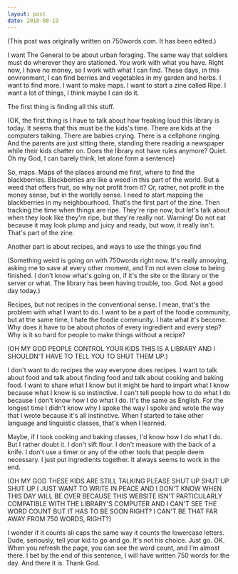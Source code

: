 ```yaml
---
layout: post
date: 2010-08-19
--- 
```


(This post was originally written on 750words.com. It has been edited.)

I want The General to be about urban foraging. The same way that soldiers must do wherever they are stationed. You work with what you have. Right now, I have no money, so I work with what I can find. These days, in this environment, I can find berries and vegetables in my garden and herbs. I want to find more. I want to make maps. I want to start a zine called Ripe. I want a lot of things, I think maybe I can do it.

The first thing is finding all this stuff.

(OK, the first thing is I have to talk about how freaking loud this library is today. It seems that this must be the kids's time. There are kids at the computers talking. There are babies crying. There is a cellphone ringing. And the parents are just sitting there, standing there reading a newspaper while their kids chatter on. Does the library not have rules anymore? Quiet. Oh my God, I can barely think, let alone form a sentence)

So, maps. Maps of the places around me first, where to find the blackberries. Blackberries are like a weed in this part of the world. But a weed that offers fruit, so why not profit from it? Or, rather, not profit in the money sense, but in the worldly sense. I need to start mapping the blackberries in my neighbourhood. That's the first part of the zine. Then tracking the time when things are ripe. They're ripe now, but let's talk about when they look like they're ripe, but they're really not. Warning! Do not eat because it may look plump and juicy and ready, but wow, it really isn't. That's part of the zine. 

Another part is about recipes, and ways to use the things you find

(Something weird is going on with 750words right now. It's really annoying, asking me to save at every other moment, and I'm not even close to being finished. I don't know what's going on, if it's the site or the library or the server or what. The library has been having trouble, too. God. Not a good day today.)

Recipes, but not recipes in the conventional sense. I mean, that's the problem with what I want to do. I want to be a part of the foodie community, but at the same time, I hate the foodie community. I hate what it's become. Why does it have to be about photos of every ingredient and every step? Why is it so hard for people to make things without a recipe?

(OH MY GOD PEOPLE CONTROL YOUR KIDS THIS IS A LIBRARY AND I SHOULDN'T HAVE TO TELL YOU TO SHUT THEM UP.)

I don't want to do recipes the way everyone does recipes. I want to talk about food and talk about finding food and talk about cooking and baking food. I want to share what I know but it might be hard to impart what I know because what I know is so instinctive. I can't tell people how to do what I do because I don't know how I do what I do. It's the same as English. For the longest time I didn't know why I spoke the way I spoke and wrote the way that I wrote because it's all instinctive. When I started to take other language and linguistic classes, that's when I learned. 

Maybe, if I took cooking and baking classes, I'd know how I do what I do. But I rather doubt it. I don't sift flour. I don't measure with the back of a knife. I don't use a timer or any of the other tools that people deem necessary. I just put ingredients together. It always seems to work in the end.

(OH MY GOD THESE KIDS ARE STILL TALKING PLEASE SHUT UP SHUT UP SHUT UP I JUST WANT TO WRITE IN PEACE AND I DON'T KNOW WHEN THIS DAY WILL BE OVER BECAUSE THIS WEBSITE ISN'T PARTICULARLY COMPATIBLE WITH THE LIBRARY'S COMPUTER AND I CAN'T SEE THE WORD COUNT BUT IT HAS TO BE SOON RIGHT? I CAN'T BE THAT FAR AWAY FROM 750 WORDS, RIGHT?)

I wonder if it counts all caps the same way it counts the lowercase letters. Dude, seriously, tell your kid to go and go. It's not his choice. Just go. OK. When you refresh the page, you can see the word count, and I'm almost there. I bet by the end of this sentence, I will have written 750 words for the day. And there it is. Thank God.
